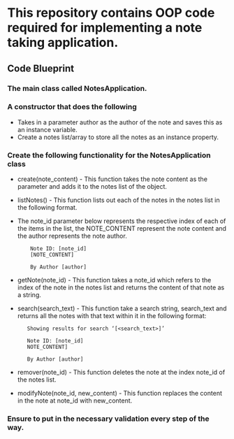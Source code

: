 # This repository contains OOP code required for implementing a note taking application.

## Code Blueprint

### The main class called NotesApplication.

### A constructor that does the following
* Takes in a parameter author as the author of the note and saves this as an instance variable.
* Create a notes list/array to store all the notes as an instance property.

### Create the following functionality for the NotesApplication class

* create(note_content) - This function takes the note content as the parameter and adds it to the notes list of the object.
* listNotes() - This function lists out each of the notes in the notes list in the following format. 
* The note_id parameter below represents the respective index of each of the items in the list, the NOTE_CONTENT represent the note content and the author represents the note author.
	
	```
		Note ID: [note_id]
	    [NOTE_CONTENT]

	    By Author [author]
	```
						  
* getNote(note_id) - This function takes a note_id which refers to the index of the note in the notes list and returns the content of that note as a string.
* search(search_text) - This function take a search string, search_text and returns all the notes with that text within it in the following format:

	```
	   Showing results for search ‘[<search_text>]’

	   Note ID: [note_id]
	   NOTE_CONTENT]

	   By Author [author]
	```					 
						 
* remover(note_id) - This function deletes the note at the index note_id of the notes list.
* modifyNote(note_id, new_content) - This function replaces the content in the note at note_id with new_content.

### Ensure to put in the necessary validation every step of the way.


